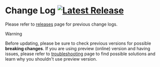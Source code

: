 # Change Log [![Latest Release](https://img.shields.io/github/v/release/excalith/excalith-start-page)](https://github.com/excalith/excalith-start-page/releases)

Please refer to [releases](https://github.com/excalith/excalith-start-page/releases) page for previous change logs.

> [!WARNING]  
> Before updating, please be sure to check previous versions for possible **breaking changes**. If you are using preview (online) version and having issues, please refer to [troubleshooting](https://github.com/excalith/excalith-start-page/wiki/Troubleshooting) page to find possible solutions and learn why you shouldn't use preview version.






